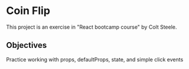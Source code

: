 # Coin Flip
This project is an exercise in "React bootcamp course" by Colt Steele.

## Objectives
Practice working with props, defaultProps, state, and simple click events
